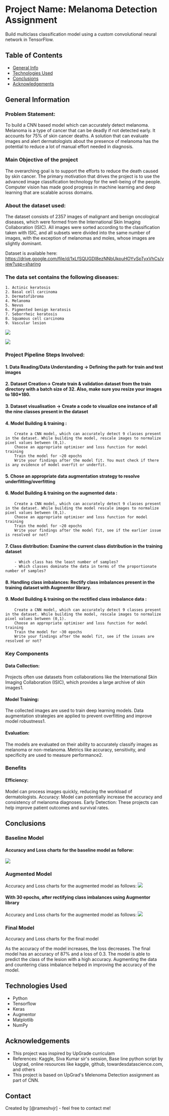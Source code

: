 # Project Name: Melanoma Detection Assignment
Build multiclass classification model using a custom convolutional neural network in TensorFlow. 

## Table of Contents
* [General Info](#general-information)
* [Technologies Used](#technologies-used)
* [Conclusions](#conclusions)
* [Acknowledgements](#acknowledgements)


## General Information

### Problem Statement:
To build a CNN based model which can accurately detect melanoma. Melanoma is a type of cancer that can be deadly if not detected early. It accounts for 75% of skin cancer deaths. A solution that can evaluate images and alert dermatologists about the presence of melanoma has the potential to reduce a lot of manual effort needed in diagnosis.

### Main Objective of the project
The overarching goal is to support the efforts to reduce the death caused by skin cancer. The primary motivation that drives the project is to use the advanced image classification technology for the well-being of the people. Computer vision has made good progress in machine learning and deep learning that are scalable across domains.


### About the dataset used:
The dataset consists of 2357 images of malignant and benign oncological diseases, which were formed from the International Skin Imaging Collaboration (ISIC). All images were sorted according to the classification taken with ISIC, and all subsets were divided into the same number of images, with the exception of melanomas and moles, whose images are slightly dominant.

Dataset is available here: https://drive.google.com/file/d/1xLfSQUGDl8ezNNbUkpuHOYvSpTyxVhCs/view?usp=sharing

### The data set contains the following diseases:

    1. Actinic keratosis
    2. Basal cell carcinoma
    3. Dermatofibroma
    4. Melanoma
    5. Nevus
    6. Pigmented benign keratosis
    7. Seborrheic keratosis
    8. Squamous cell carcinoma
    9. Vascular lesion

<img src=https://github.com/rameshvjr/MelanomaDetection_CNN_Assignment/blob/main/deseases.png>
<p>
</p><img src=https://github.com/rameshvjr/MelanomaDetection_CNN_Assignment/blob/main/CountofImagesbyDeseases.png>


### Project Pipeline Steps Involved:
#### 1. Data Reading/Data Understanding → Defining the path for train and test images 
#### 2. Dataset Creation→ Create train & validation dataset from the train directory with a batch size of 32. Also, make sure you resize your images to 180*180.
#### 3. Dataset visualisation → Create a code to visualize one instance of all the nine classes present in the dataset 
#### 4. Model Building & training : 
        Create a CNN model, which can accurately detect 9 classes present in the dataset. While building the model, rescale images to normalize pixel values between (0,1).
        Choose an appropriate optimiser and loss function for model training
        Train the model for ~20 epochs
        Write your findings after the model fit. You must check if there is any evidence of model overfit or underfit.
#### 5. Chose an appropriate data augmentation strategy to resolve underfitting/overfitting 
#### 6. Model Building & training on the augmented data :
        Create a CNN model, which can accurately detect 9 classes present in the dataset. While building the model rescale images to normalize pixel values between (0,1).
        Choose an appropriate optimiser and loss function for model training
        Train the model for ~20 epochs
        Write your findings after the model fit, see if the earlier issue is resolved or not?
#### 7. Class distribution: Examine the current class distribution in the training dataset 
        - Which class has the least number of samples?
        - Which classes dominate the data in terms of the proportionate number of samples?
#### 8. Handling class imbalances: Rectify class imbalances present in the training dataset with Augmentor library.
#### 9. Model Building & training on the rectified class imbalance data :
        Create a CNN model, which can accurately detect 9 classes present in the dataset. While building the model, rescale images to normalize pixel values between (0,1).
        Choose an appropriate optimiser and loss function for model training
        Train the model for ~30 epochs
        Write your findings after the model fit, see if the issues are resolved or not?

### Key Components
#### Data Collection: 
Projects often use datasets from collaborations like the International Skin Imaging Collaboration (ISIC), which provides a large archive of skin images1.
#### Model Training: 
The collected images are used to train deep learning models. Data augmentation strategies are applied to prevent overfitting and improve model robustness1.
#### Evaluation: 
The models are evaluated on their ability to accurately classify images as melanoma or non-melanoma. Metrics like accuracy, sensitivity, and specificity are used to measure performance2.

### Benefits
#### Efficiency: 
Model can process images quickly, reducing the workload of dermatologists.
Accuracy: Model can potentially increase the accuracy and consistency of melanoma diagnoses.
Early Detection: These projects can help improve patient outcomes and survival rates.


## Conclusions

### Baseline Model

#### Accuracy and Loss charts for the baseline model as follorw:

<img src=https://github.com/rameshvjr/MelanomaDetection_CNN_Assignment/blob/main/BaselineAccuracyLoss_onBaselineModel.png>

### Augmented Model

Accuracy and Loss charts for the augmented model as follows:
<img src=https://github.com/rameshvjr/MelanomaDetection_CNN_Assignment/blob/main/PostDataAugmentation.png>

#### With 30 epochs, after rectifying class imbalances using Augmentor library
Accuracy and Loss charts for the augmented model as follows:
<img src=https://github.com/rameshvjr/MelanomaDetection_CNN_Assignment/blob/main/FinalModelwith30epochs.png>

### Final Model

Accuracy and Loss charts for the final model

As the accuracy of the model increases, the loss decreases. The final model has an accuracy of 87% and a loss of 0.3. The model is able to predict the class of the lesion with a high accuracy.
Augmenting the data and countering class imbalance helped in improving the accuracy of the model.


## Technologies Used
- Python
- Tensorflow
- Keras
- Augmentor
- Matplotlib
- NumPy

## Acknowledgements
- This project was inspired by UpGrade curriculam
- References: Kaggle, Siva Kumar sir's session, Base line python script by Upgrad, online resources like kaggle, github, towardesdatascience.com, and others 
- This project is based on UpGrad's Melenoma Detection assignment as part of CNN.


## Contact
Created by [@rameshvjr] - feel free to contact me!

